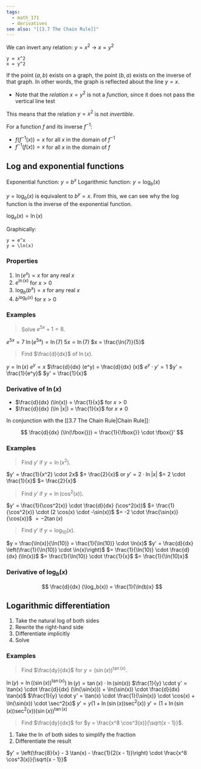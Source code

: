 ```yaml
---
tags:
  - math_171
  - derivatives
see also: "[[3.7 The Chain Rule]]"
---
```


We can invert any relation:
$y = x^2$ -> $x = y^2$

```desmos-graph
y = x^2
x = y^2
```

If the point $(a, b)$ exists on a graph, the point $(b, a)$ exists on the inverse of that graph.
In other words, the graph is reflected about the line $y = x$.
- Note that the *relation* $x = y^2$ is not a *function*, since it does not pass the vertical line test

This means that the relation $y = x^2$ is not *invertible*.

For a function $f$ and its inverse $f^{-1}$:
- $f(f^{-1}(x)) = x$ for all $x$ in the domain of $f^{-1}$
- $f^{-1}(f(x)) = x$ for all $x$ in the domain of $f$

## Log and exponential functions

Exponential function: $y = b^x$
Logarithmic function: $y = \log_b(x)$

$y = \log_b(x)$ is equivalent to $b^y = x$. From this, we can see why the log function is the inverse of the exponential function.

$\log_e(x) = \ln(x)$

Graphically:

```desmos-graph
y = e^x
y = \ln(x)
```

### Properties

1. $\ln(e^x) = x$ for any real $x$
2. $e^{\ln(x)}$ for $x > 0$
1. $\log_b(b^x) = x$ for any real $x$
2. $b^{\log_b(x)}$ for $x > 0$

### Examples

> Solve $e^{5x} + 1 = 8$.

$e^{5x} = 7$
$\ln(e^{5x}) = \ln(7)$
$5x = \ln(7)$
$x = \frac{\ln(7)}{5}$

> Find $\frac{d}{dx}$ of $\ln(x)$.

$y = \ln(x)$
$e^y = x$
$\frac{d}{dx} (e^y) = \frac{d}{dx} (x)$
$e^y \cdot y' = 1$
$y' = \frac{1}{e^y}$
$y' = \frac{1}{x}$

### Derivative of $\ln(x)$

- $\frac{d}{dx} (\ln(x)) = \frac{1}{x}$ for $x > 0$
- $\frac{d}{dx} (\ln |x|) = \frac{1}{x}$ for $x \neq 0$

In conjunction with the [[3.7 The Chain Rule|Chain Rule]]:

$$ \frac{d}{dx} (\ln(\fbox{})) = \frac{1}{\fbox{}} \cdot \fbox{}' $$

### Examples

> Find $y'$ if $y = \ln(x^2)$.

$y' = \frac{1}{x^2} \cdot 2x$
$= \frac{2}{x}$
or
$y' = 2 \cdot \ln |x|$
$= 2 \cdot \frac{1}{x}$
$= \frac{2}{x}$

> Find $y'$ if $y = \ln(\cos^2(x))$.

$y' = \frac{1}{\cos^2(x)} \cdot \frac{d}{dx} (\cos^2(x))$
$= \frac{1}{\cos^2(x)} \cdot (2 \cos(x) \cdot -\sin(x))$
$= -2 \cdot \frac{\sin(x)}{\cos(x)}$
$= -2\tan(x)$

> Find $y'$ if $y = \log_{10}(x)$.

$y = \frac{\ln(x)}{\ln(10)} = \frac{1}{\ln(10)} \cdot \ln(x)$
$y' = \frac{d}{dx} \left(\frac{1}{\ln(10)} \cdot \ln(x)\right)$
$= \frac{1}{\ln(10)} \cdot \frac{d}{dx} (\ln(x))$
$= \frac{1}{\ln(10)} \cdot \frac{1}{x}$
$= \frac{1}{\ln(10)x}$

### Derivative of $\log_b(x)$

$$ \frac{d}{dx} (\log_b(x)) = \frac{1}{\ln(b)x} $$

## Logarithmic differentiation

1. Take the natural log of both sides
2. Rewrite the right-hand side
3. Differentiate implicitly
4. Solve

### Examples

> Find $\frac{dy}{dx}$ for $y = (\sin(x))^{\tan(x)}$.

$\ln(y) = \ln((\sin(x))^{\tan(x)})$
$\ln(y) = \tan(x) \cdot \ln(sin(x))$
$\frac{1}{y} \cdot y' = \tan(x) \cdot \frac{d}{dx} (\ln(\sin(x))) + \ln(\sin(x)) \cdot \frac{d}{dx} \tan(x)$
$\frac{1}{y} \cdot y' = \tan(x) \cdot \frac{1}{\sin(x)} \cdot \cos(x) + \ln(\sin(x)) \cdot \sec^2(x)$
$y' = y(1 + \ln(\sin(x)) \sec^2(x))$
$y' = (1 + \ln(\sin(x)) \sec^2(x))(\sin(x))^{\tan(x)}$

> Find $\frac{dy}{dx}$ for $y = \frac{x^8 \cos^3(x)}{\sqrt{x - 1}}$.

1. Take the $\ln$ of both sides to simplify the fraction
2. Differentiate the result

$y' = \left(\frac{8}{x} - 3 \tan(x) - \frac{1}{2(x - 1)}\right) \cdot \frac{x^8 \cos^3(x)}{\sqrt{x - 1}}$